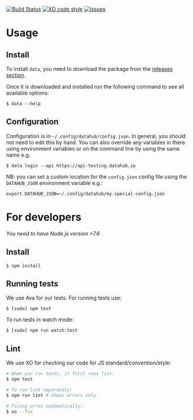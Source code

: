 [![Build Status](https://travis-ci.org/datahq/data-cli.svg?branch=master)](https://travis-ci.org/datahq/data-cli)
[![XO code style](https://img.shields.io/badge/code_style-XO-5ed9c7.svg)](https://github.com/sindresorhus/xo)
[![Issues](https://img.shields.io/badge/issue-tracker-orange.svg)](https://github.com/datahq/data-cli/issues)

# Usage

## Install

To install `data`, you need to download the package from the [releases section](https://github.com/datahq/data-cli/releases).

Once it is downloaded and installed run the following command to see all available options:

```
$ data --help
```

## Configuration

Configuration is in `~/.config/datahub/config.json`. In general, you should not need to edit this by hand. You can also override any variables in there using environment variables or on the command line by using the same name e.g.

```
$ data login --api https://api-testing.datahub.io
```

NB: you can set a custom location for the `config.json` config file using the `DATAHUB_JSON` environment variable e.g.:

```
export DATAHUB_JSON=~/.config/datahub/my-special-config.json
```

# For developers

*You need to have Node.js version >7.6*

## Install

```
$ npm install
```

## Running tests

We use Ava for our tests. For running tests use:

```
$ [sudo] npm test
```

To run tests in watch mode:

```
$ [sudo] npm run watch:test
```

## Lint

We use XO for checking our code for JS standard/convention/style:

```bash
# When you run tests, it first runs lint:
$ npm test

# To run lint separately:
$ npm run lint # shows errors only

# Fixing erros automatically:
$ xo --fix
```

